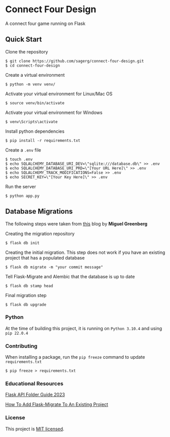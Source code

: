 # Connect Four Design

A connect four game running on Flask

## Quick Start

Clone the repository

```
$ git clone https://github.com/sagerg/connect-four-design.git
$ cd connect-four-design
```

Create a virtual environment

```
$ python -m venv venv/
```

Activate your virtual environment for Linux/Mac OS

```
$ source venv/bin/activate
```

Activate your virtual environment for Windows

```
$ venv\Scripts\activate
```

Install python dependencies

```
$ pip install -r requirements.txt
```

Create a `.env` file

```
$ touch .env
$ echo SQLALCHEMY_DATABASE_URI_DEV=\"sqlite:///database.db\" >> .env
$ echo SQLALCHEMY_DATABASE_URI_PRD=\"[Your URL Here]\" >> .env
$ echo SQLALCHEMY_TRACK_MODIFICATIONS=False >> .env
$ echo SECRET_KEY=\"[Your Key Here]\" >> .env
```

Run the server

```
$ python app.py
```

## Database Migrations

The following steps were taken from [this](https://blog.miguelgrinberg.com/post/how-to-add-flask-migrate-to-an-existing-project) blog by **Miguel Greenberg**

Creating the migration repository

```
$ flask db init
```

Creating the initial migration. This step does not work if you have an existing project that has a populated database

```
$ flask db migrate -m "your commit message"
```

Tell Flask-Migrate and Alembic that the database is up to date

```
$ flask db stamp head
```

Final migration step

```
$ flask db upgrade
```

### Python

At the time of building this project, it is running on `Python 3.10.4` and using `pip 22.0.4`

### Contributing

When installing a package, run the `pip freeze` command to update `requirements.txt`

```
$ pip freeze > requirements.txt
```

### Educational Resources

[Flask API Folder Guide 2023](https://github.com/AshleyAlexJacob/Flask-API-Folder-Guide-2023)

[How To Add Flask-Migrate To An Existing Project](https://blog.miguelgrinberg.com/post/how-to-add-flask-migrate-to-an-existing-project)

### License

This project is [MIT licensed](./LICENSE).